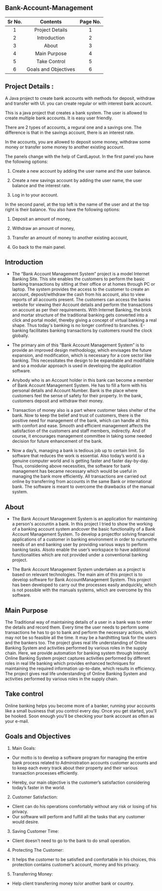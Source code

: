 ## Bank-Account-Management

| Sr No. | Contents | Page No. |
|:------:|:--------:|:--------:|
| 1 | Project Details | 1 |
| 2 | Introduction | 2 |
| 3 | About | 3 |
| 4 | Main Purpose | 4 |
| 5 | Take Control | 5 |
| 6 | Goals and Objectives | 6 |



## Project Details :


A Java project to create bank accounts with methods for deposit, withdraw and transfer with UI. you can create  regular or with interest bank account.

This is a java project that creates a bank system. The user is allowed to create multiple bank accounts. It is easy user friendly.

There are 2 types of accounts, a regural one and a savings one. The difference is that in the savings account, there is an interest rate.

In the accounts, you are allowed to deposit some money, withdraw some money or transfer some money to another existing account.

The panels change with the help of CardLayout. In the first panel you have the following options:

1. Create a new account by adding the user name and the user balance.

2. Create a new savings account by adding the user name, the user balance and the interest rate.

3. Log in to your account.

In the second panel, at the top left is the name of the user and at the top right is their balance. You also have the following options:

1. Deposit an amount of money,

2. Withdraw an amount of money,

3. Transfer an amount of money to another existing account,

4. Go back to the main panel.
 
 ## Introduction

* The “Bank Account Management System” project is a model Internet Banking Site. This site enables the customers to perform the basic banking transactions by sitting at their office or at homes through PC or laptop. The system provides the access to the customer to create an account, deposit/withdraw the cash from his account, also to view reports of all accounts present. The customers can access the banks website for viewing their Account details and perform the transactions on account as per their requirements. With Internet Banking, the
brick and mortar structure of the traditional banking gets converted into a click and portal model, thereby giving a concept of virtual banking a real shape. Thus today's banking is no longer confined to branches. E-banking facilitates banking transactions by customers round the clock globally. 

* The primary aim of this “Bank Account Management System” is to provide an improved design methodology, which envisages the future expansion, and modification, which is necessary for a core sector like banking. This necessitates the design to be expandable and modifiable and so a modular approach is used in developing the application software.

* Anybody who is an Account holder in this bank can become a member of Bank Account Management System. He has to fill a form with his personal details and Account Number. Bank is the place where customers feel the sense of safety for their property. In the bank, customers deposit and withdraw their money.

*  Transaction of money also is a part where customer takes shelter of the bank. Now to keep the belief and trust of customers, there is the positive need for management of the bank, which can handle all this with comfort and ease. Smooth and efficient management affects the satisfaction of the customers and staff members, indirectly. And of course, it encourages management committee in taking some needed decision for future enhancement of the bank.

* Now a day’s, managing a bank is tedious job up to certain limit. So software that reduces the work is essential. Also today’s world is a genuine computer world and is getting faster and faster day-by-day. Thus, considering above necessities, the software for bank management has became necessary which would be useful in managing the bank more efficiently. All transactions are carried out online by transferring from accounts in the same Bank or international bank. The software is meant to overcome the drawbacks of the manual system. 

## About

* The Bank Account Management System is an application for maintaining a person's accountin a bank. In this project I tried to show the working of a banking account system andcover the basic functionality of a Bank Account Management System. To develop a projectfor solving financial applications of a customer in banking environment in order to nurturethe needs of an end banking user by providing various ways to perform banking tasks. Alsoto enable the user’s workspace to have additional functionalities which are not provided under a conventional banking project. 

* The Bank Account Management System undertaken as a project is based on relevant
technologies. The main aim of this project is to develop software for Bank AccountManagement System. This project has been developed to carry out the processes easily andquickly, which is not possible with the manuals systems, which are overcome by this software.

## Main Purpose
The Traditional way of maintaining details of a user in a bank was to enter the details and record them. Every time the user needs to perform some transactions he has to go to bank and perform the necessary actions, which may not be so feasible all the time. It may be a hardhitting task for the users and the bankers too. The project gives real life understanding of Online Banking System and activities performed by various roles in the supply chain. Here, we provide automation for banking system through Internet. Online Banking System project captures activities performed by different roles in real life banking which provides enhanced techniques for maintaining the required information up-to-date, which results in efficiency. The project gives real life understanding of Online Banking System and activities performed by various roles in the supply chain. 

## Take control
Online banking helps you become more of a banker, running your accounts like a small business that you control every day. Once you get started, you'll be hooked. Soon enough you'll be checking your bank account as often as your e-mail. 

## Goals and Objectives

1. Main Goals:

* Our motto is to develop a software program for managing the entire bank process related to Administration accounts customer accounts and to keep each every track about their property and their various transaction processes efficiently.


*  Hereby, our main objective is the customer’s satisfaction considering today’s faster in the world. 

2. Customer Satisfaction:

* Client can do his operations comfortably without any risk or losing of his privacy.
* Our software will perform and fulfill all the tasks that any customer would desire.

3. Saving Customer Time:

* Client doesn't need to go to the bank to do small operation.

4. Protecting The Customer:

* It helps the customer to be satisfied and comfortable in his choices, this protection contains customer’s account, money and his privacy.

5. Transferring Money:

*  Help client transferring money to/or another bank or country. 
